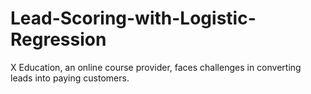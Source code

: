 # Lead-Scoring-with-Logistic-Regression
X Education, an online course provider, faces challenges in converting leads into paying customers. 
